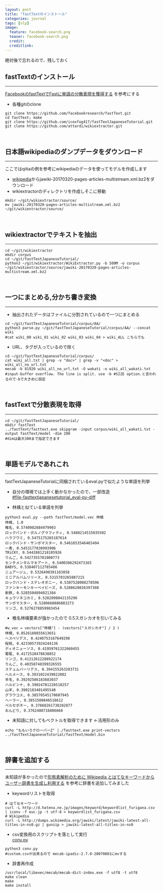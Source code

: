 ```yaml
---
layout: post
title: "fastTextのインストール"
categories: journal
tags: [nlp]
image:
  feature: facebook-search.png
  teaser: facebook-search.png
  credit:
  creditlink:
---
```

絶対後で忘れるので、残しておく

## fastTextのインストール
------------
[FacebookのfastTextでFastに単語の分散表現を獲得する](http://qiita.com/icoxfog417/items/42a95b279c0b7ad26589)
を参考にする 
- 各種gitのclone
~~~
git clone https://github.com/facebookresearch/fastText.git
cd fastText; make
git clone https://github.com/icoxfog417/fastTextJapaneseTutorial.git
git clone https://github.com/attardi/wikiextractor.git
~~~
<br /> 

## 日本語wikipediaのダンプデータをダウンロード 
------------
ここではqiitaの例を参考にwikipediaのデータを使ってモデルを作成します
- [wikipedia](https://dumps.wikimedia.org/jawiki/20170320/)からjawiki-20170320-pages-articles-multistream.xml.bz2をダウンロード
- wikiextractorのディレクトリを作成しそこに移動
~~~
mkdir ~/git/wikiextractor/source/
mv jawiki-20170320-pages-articles-multistream.xml.bz2 ~/git/wikiextractor/source/
~~~
<br />  

## wikiextractorでテキストを抽出
----------
~~~
cd ~/git/wikiextractor
mkdir corpus
cd ~/git/fastTextJapaneseTutorial/
python3 ~/git/wikiextractor/WikiExtractor.py -b 500M -o corpus ~/git/wikiextractor/source/jawiki-20170320-pages-articles-multistream.xml.bz2
~~~
<br />  

## 一つにまとめる,分かち書き変換 
----------
- 抽出されたデータはファイルに分割されているので一つにまとめる
~~~
cd ~/git/fastTextJapaneseTutorial/corpus/AA/
python3 parse.py ~/git/fastTextJapaneseTutorial/corpus/AA/ --concat wiki
#cat wiki_00 wiki_01 wiki_02 wiki_03 wiki_04 > wiki_ALL こちらでも
~~~
- URL、タグが入っているので除く
~~~
cd ~/git/fastTextJapaneseTutorial/corpus/
cat wiki_all.txt | grep -v "doc>" | grep -v "<doc" > wiki_all_no_url.txt
mecab -b 81920 wiki_all_no_url.txt -O wakati -o wiki_all_wakati.txt
#input-buffer overflow. The line is split. use -b #SIZE option.と言われるので-bで大きめに設定
~~~
<br />  

## fastTextで分散表現を取得
----------
~~~
cd ~/git/fastTextJapaneseTutorial/
mkdir fastText
../fastText/fasttext.exe skipgram -input corpus/wiki_all_wakati.txt -output fastText/model -dim 200
#dimは最大300まで指定できます
~~~
<br />  

## 単語モデルであれこれ
--------
fastTextJapaneseTutorialに同梱されているeval.pyで似たような単語を列挙
- 自分の環境では上手く動かなかったので、一部改造  
[#file-fasttextjapanesetutorial_eval-py-diff](https://gist.github.com/nosnosnosnos/1f034463510ec726dc109bacd584ab84#file-fasttextjapanesetutorial_eval-py-diff)

- 林檎と似ている単語を列挙
~~~
python3 eval.py --path fastText/model.vec 林檎
林檎, 1.0
椎名, 0.5740982884979903
ロックバンド・ポルノグラフィティ, 0.5488214515035502
ハラフウミ, 0.5475175265187614
ロックバンド・サンボマスター, 0.5461653546465494
一青, 0.5453177830993906
TRiCKY, 0.5442881218105926
りんご, 0.5427355781000773
センチメンタルマキアート, 0.5400386292473165
BABYS, 0.538407112785486
ニュアージュ, 0.5326498301163858
ミニアルバムリリース, 0.5315703265887215
ロックバンド・ステレオポニー, 0.5307528008278596
ファンキーモンキーベイビーズ, 0.5288628026397308
新鉄, 0.5285504094021384
キュウソネコカミ, 0.5282098042135296
サンボマスター, 0.5280660886883273
リンゴ, 0.5276278859983454
~~~

- 椎名林檎要素が強かったので 0.5スガシカオを引いてみる
~~~
#w_vec = vectors["林檎"] - (vectors["スガシカオ"] / 2 )
林檎, 0.8526160855613651
ヘスペリデス, 0.4240753167649298
桜桃, 0.42330573924244136
ディオニューソス, 0.41959761322660455
葡萄, 0.4172528478638852
リンゴ, 0.41312612288922174
りんご, 0.40358748399326555
ステュムパーリデス, 0.394155263203731
ヘルメース, 0.3931022439822802
羊毛, 0.39292586183683037
ハルピンナ, 0.39024781226518257
山羊, 0.3902183401495548
グラウコス, 0.38570545170607945
ヘーラー, 0.3851508846518612
ペルセポネー, 0.37868261738282877
おんどり, 0.3762488716806668
~~~

- 未知語に対してもベクトルを取得できます ←活用形のみ
~~~
echo "ももいろクローバーZ" |./fasttext.exe print-vectors ../fastTextJapaneseTutorial/fastText/model.bin  
~~~
<br />  


## 辞書を追加する
--------
未知語が多かったので[形態素解析のために Wikipedia とはてなキーワードからユーザー辞書を生成し利用する](http://qiita.com/ynakayama/items/388c82cbe14c65827769)
を参考に辞書を追加してみました
- keywordリストを取得
~~~
# はてなキーワード
curl -L http://d.hatena.ne.jp/images/keyword/keywordlist_furigana.csv | iconv -f euc-jp -t utf-8 > keywordlist_furigana.csv
# Wikipedia
curl -L http://dumps.wikimedia.org/jawiki/latest/jawiki-latest-all-titles-in-ns0.gz | gunzip > jawiki-latest-all-titles-in-ns0
~~~
- csv変換用のスクリプトを落として実行  
[conv.py](https://gist.github.com/nosnosnosnos/1f034463510ec726dc109bacd584ab84#file-conv-py)
~~~
python3 conv.py
#custom.csvが出来るので mecab-ipadic-2.7.0-20070801にmvする
~~~
- 辞書再作成
~~~
/usr/local/libexec/mecab/mecab-dict-index.exe -f utf8 -t utf8
make clean
make
make install
~~~

<br />  
